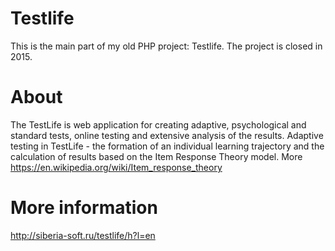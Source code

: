 # Testlife

This is the main part of my old PHP project: Testlife.
The project is closed in 2015.

# About

The TestLife is web application for creating adaptive, psychological and standard tests, 
online testing and extensive analysis of the results. 
Adaptive testing in TestLife - the formation of an individual learning trajectory and the calculation of results based on 
the Item Response Theory model. More https://en.wikipedia.org/wiki/Item_response_theory

# More information

http://siberia-soft.ru/testlife/h?l=en
